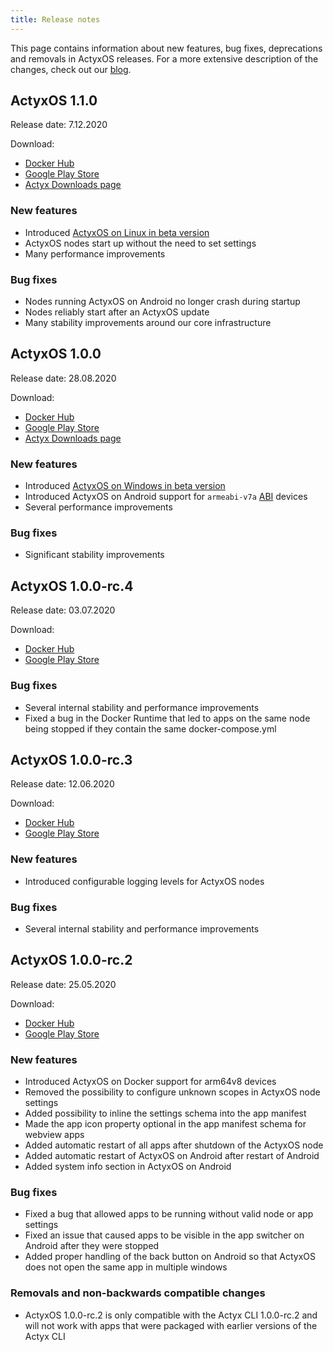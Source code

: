 ```yaml
---
title: Release notes
---
```


This page contains information about new features, bug fixes, deprecations and removals in ActyxOS releases. For a more extensive description of the changes, check out our [blog](https://www.actyx.com/news/).

<!-- markdownlint-disable MD024 -->

## ActyxOS 1.1.0

Release date: 7.12.2020

Download:

- [Docker Hub](https://hub.docker.com/r/actyx/os)
- [Google Play Store](https://play.google.com/store/apps/details?id=com.actyx.os.android)
- [Actyx Downloads page](https://downloads.actyx.com/)

### New features
- Introduced [ActyxOS on Linux in beta version](advanced-guides/actyxos-on-linux.md)
- ActyxOS nodes start up without the need to set settings
- Many performance improvements

### Bug fixes
- Nodes running ActyxOS on Android no longer crash during startup 
- Nodes reliably start after an ActyxOS update
- Many stability improvements around our core infrastructure
## ActyxOS 1.0.0

Release date: 28.08.2020

Download:

- [Docker Hub](https://hub.docker.com/r/actyx/os)
- [Google Play Store](https://play.google.com/store/apps/details?id=com.actyx.os.android)
- [Actyx Downloads page](https://downloads.actyx.com/)

### New features

- Introduced [ActyxOS on Windows in beta version](advanced-guides/actyxos-on-windows.md)
- Introduced ActyxOS on Android support for `armeabi-v7a` [ABI](https://developer.android.com/ndk/guides/abis.html#sa) devices
- Several performance improvements

### Bug fixes

- Significant stability improvements

## ActyxOS 1.0.0-rc.4

Release date: 03.07.2020

Download:

- [Docker Hub](https://hub.docker.com/r/actyx/os)
- [Google Play Store](https://play.google.com/store/apps/details?id=com.actyx.os.android)
  
### Bug fixes

- Several internal stability and performance improvements
- Fixed a bug in the Docker Runtime that led to apps on the same node being stopped if they contain the same docker-compose.yml

## ActyxOS 1.0.0-rc.3

Release date: 12.06.2020

Download:

- [Docker Hub](https://hub.docker.com/r/actyx/os)
- [Google Play Store](https://play.google.com/store/apps/details?id=com.actyx.os.android)

### New features

- Introduced configurable logging levels for ActyxOS nodes
  
### Bug fixes

- Several internal stability and performance improvements
  
## ActyxOS 1.0.0-rc.2

Release date: 25.05.2020

Download:

- [Docker Hub](https://hub.docker.com/r/actyx/os)
- [Google Play Store](https://play.google.com/store/apps/details?id=com.actyx.os.android)

### New features

- Introduced ActyxOS on Docker support for arm64v8 devices
- Removed the possibility to configure unknown scopes in ActyxOS node settings
- Added possibility to inline the settings schema into the app manifest
- Made the app icon property optional in the app manifest schema for webview apps
- Added automatic restart of all apps after shutdown of the ActyxOS node
- Added automatic restart of ActyxOS on Android after restart of Android
- Added system info section in ActyxOS on Android

### Bug fixes

- Fixed a bug that allowed apps to be running without valid node or app settings
- Fixed an issue that caused apps to be visible in the app switcher on Android after they were stopped
- Added proper handling of the back button on Android so that ActyxOS does not open the same app in multiple windows

### Removals and non-backwards compatible changes

- ActyxOS 1.0.0-rc.2 is only compatible with the Actyx CLI 1.0.0-rc.2 and will not work with apps that were packaged with earlier versions of the Actyx CLI

<!-- markdownlint-enable MD024 -->